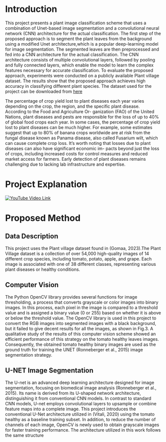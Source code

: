 # Introduction 
This project presents a plant image classification scheme that uses a combination of Unet-based image segmentation and a convolutional neural
network (CNN) architecture for the actual classification. The first step of the proposed approach is to segment the plant leaves from the
background using a modified Unet architecture,which is a popular deep-learning model for image segmentation. The segmented leaves are
then preprocessed and fed into a CNN architecture for the actual classification. The CNN architecture consists of multiple convolutional layers, 
followed by pooling and fully connected layers, which enable the model to learn the complex features necessary for accurate classification. 
To evaluate the proposed approach, experiments were conducted on a publicly available Plant village dataset. The results show that
the proposed approach achieves high accuracy in classifying different plant species. The dataset used for the project can be downloaded from [here](https://www.kaggle.com/datasets/vipoooool/new-plant-diseases-dataset/download?datasetVersionNumber=2)

The percentage of crop yield lost to plant diseases each year
varies depending on the crop, the region, and the specific
plant disease. According to the Food and Agriculture Or-
ganization (FAO) of the United Nations, plant diseases and
pests are responsible for the loss of up to 40% of global
food crops each year. In some cases, the percentage of
crop yield lost to plant diseases can be much higher. For
example, some estimates suggest that up to 80% of banana
crops worldwide are at risk from the fungal disease known
as Panama disease, also called Fusarium wilt, which can
cause complete crop loss. It’s worth noting that losses due
to plant diseases can also have significant economic im-
pacts beyond just the loss of crops, including increased
costs for control measures and reduced market access for
farmers. Early detection of plant diseases remains challenging due to lacking lab infrastructure and expertise.

# Project Explanation 
[![YouTube Video Link](https://img.youtube.com/vi/eyfjTdy0c60/maxresdefault.jpg)](https://youtu.be/eyfjTdy0c60)

# Proposed Method
## Data Description
This project uses the Plant village dataset found in (Gomaa, 2023).The Plant Village dataset is a collection of over
54,000 high-quality images of 14 different crop species,
including tomato, potato, apple, and grape. Each image
is associated with one of 38 different classes, representing
various plant diseases or healthy conditions.

## Computer Vision
The Python OpenCV library provides several functions for
image thresholding, a process that converts grayscale or
color images into binary images. In this process, each pixel
in the image is compared to a threshold value and is assigned a binary value (0 or 255) based on whether it is
above or below the threshold value. The OpenCV library
is used in this project to convert the RGB images into segmented images with a black background, but it failed to
give decent results for all the images, as shown in Fig.3.
A qualitative study of the results of this computer vision
scheme showed an efficient performance of this strategy on
the tomato healthy leaves images. Consequently, the obtained tomato healthy binary images are used as the ground
truth for training the UNET (Ronneberger et al., 2015) image segmentation strategy.

##  U-NET Image Segmentation
The U-net is an advanced deep learning architecture designed for image segmentation, focusing on biomedical image analysis (Ronneberger et al., 2015). Its name is derived
from its U-shaped network architecture, distinguishing it
from conventional CNN models. In contrast to standard
CNN models, U-net employs convolutional layers to upsample or combine feature maps into a complete image.
This project introduces the conventional U-Net architecture utilized in (Vitali, 2020) using the tomato healthy as a
baseline training subset. In addition, to reduce the number
of channels of each image, OpenCV is newly used to obtain grayscale images for faster training performance. The
architecture utilized in this work follows the same structure
